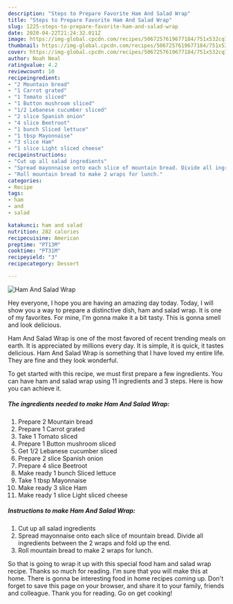 ```yaml
---
description: "Steps to Prepare Favorite Ham And Salad Wrap"
title: "Steps to Prepare Favorite Ham And Salad Wrap"
slug: 1225-steps-to-prepare-favorite-ham-and-salad-wrap
date: 2020-04-22T21:24:32.011Z
image: https://img-global.cpcdn.com/recipes/5067257619677184/751x532cq70/ham-and-salad-wrap-recipe-main-photo.jpg
thumbnail: https://img-global.cpcdn.com/recipes/5067257619677184/751x532cq70/ham-and-salad-wrap-recipe-main-photo.jpg
cover: https://img-global.cpcdn.com/recipes/5067257619677184/751x532cq70/ham-and-salad-wrap-recipe-main-photo.jpg
author: Noah Neal
ratingvalue: 4.2
reviewcount: 10
recipeingredient:
- "2 Mountain bread"
- "1 Carrot grated"
- "1 Tomato sliced"
- "1 Button mushroom sliced"
- "1/2 Lebanese cucumber sliced"
- "2 slice Spanish onion"
- "4 slice Beetroot"
- "1 bunch Sliced lettuce"
- "1 tbsp Mayonnaise"
- "3 slice Ham"
- "1 slice Light sliced cheese"
recipeinstructions:
- "Cut up all salad ingredients"
- "Spread mayonnaise onto each slice of mountain bread. Divide all ingredients between the 2 wraps and fold up the end."
- "Roll mountain bread to make 2 wraps for lunch."
categories:
- Recipe
tags:
- ham
- and
- salad

katakunci: ham and salad 
nutrition: 282 calories
recipecuisine: American
preptime: "PT13M"
cooktime: "PT31M"
recipeyield: "3"
recipecategory: Dessert

---
```



![Ham And Salad Wrap](https://img-global.cpcdn.com/recipes/5067257619677184/751x532cq70/ham-and-salad-wrap-recipe-main-photo.jpg)

Hey everyone, I hope you are having an amazing day today. Today, I will show you a way to prepare a distinctive dish, ham and salad wrap. It is one of my favorites. For mine, I'm gonna make it a bit tasty. This is gonna smell and look delicious.

Ham And Salad Wrap is one of the most favored of recent trending meals on earth. It is appreciated by millions every day. It is simple, it is quick, it tastes delicious. Ham And Salad Wrap is something that I have loved my entire life. They are fine and they look wonderful.




To get started with this recipe, we must first prepare a few ingredients. You can have ham and salad wrap using 11 ingredients and 3 steps. Here is how you can achieve it.

<!--inarticleads1-->

##### The ingredients needed to make Ham And Salad Wrap:

1. Prepare 2 Mountain bread
1. Prepare 1 Carrot grated
1. Take 1 Tomato sliced
1. Prepare 1 Button mushroom sliced
1. Get 1/2 Lebanese cucumber sliced
1. Prepare 2 slice Spanish onion
1. Prepare 4 slice Beetroot
1. Make ready 1 bunch Sliced lettuce
1. Take 1 tbsp Mayonnaise
1. Make ready 3 slice Ham
1. Make ready 1 slice Light sliced cheese




<!--inarticleads2-->

##### Instructions to make Ham And Salad Wrap:

1. Cut up all salad ingredients
1. Spread mayonnaise onto each slice of mountain bread. Divide all ingredients between the 2 wraps and fold up the end.
1. Roll mountain bread to make 2 wraps for lunch.




So that is going to wrap it up with this special food ham and salad wrap recipe. Thanks so much for reading. I'm sure that you will make this at home. There is gonna be interesting food in home recipes coming up. Don't forget to save this page on your browser, and share it to your family, friends and colleague. Thank you for reading. Go on get cooking!
